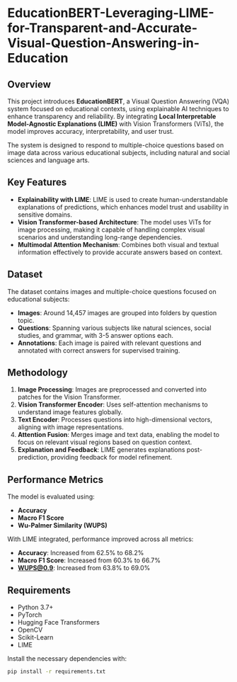 # EducationBERT-Leveraging-LIME-for-Transparent-and-Accurate-Visual-Question-Answering-in-Education
## Overview

This project introduces **EducationBERT**, a Visual Question Answering (VQA) system focused on educational contexts, using explainable AI techniques to enhance transparency and reliability. By integrating **Local Interpretable Model-Agnostic Explanations (LIME)** with Vision Transformers (ViTs), the model improves accuracy, interpretability, and user trust. 

The system is designed to respond to multiple-choice questions based on image data across various educational subjects, including natural and social sciences and language arts.

## Key Features

- **Explainability with LIME**: LIME is used to create human-understandable explanations of predictions, which enhances model trust and usability in sensitive domains.
- **Vision Transformer-based Architecture**: The model uses ViTs for image processing, making it capable of handling complex visual scenarios and understanding long-range dependencies.
- **Multimodal Attention Mechanism**: Combines both visual and textual information effectively to provide accurate answers based on context.

## Dataset

The dataset contains images and multiple-choice questions focused on educational subjects:
- **Images**: Around 14,457 images are grouped into folders by question topic.
- **Questions**: Spanning various subjects like natural sciences, social studies, and grammar, with 3-5 answer options each.
- **Annotations**: Each image is paired with relevant questions and annotated with correct answers for supervised training.

## Methodology

1. **Image Processing**: Images are preprocessed and converted into patches for the Vision Transformer.
2. **Vision Transformer Encoder**: Uses self-attention mechanisms to understand image features globally.
3. **Text Encoder**: Processes questions into high-dimensional vectors, aligning with image representations.
4. **Attention Fusion**: Merges image and text data, enabling the model to focus on relevant visual regions based on question context.
5. **Explanation and Feedback**: LIME generates explanations post-prediction, providing feedback for model refinement.

## Performance Metrics

The model is evaluated using:
- **Accuracy**
- **Macro F1 Score**
- **Wu-Palmer Similarity (WUPS)**

With LIME integrated, performance improved across all metrics:
- **Accuracy**: Increased from 62.5% to 68.2%
- **Macro F1 Score**: Increased from 60.3% to 66.7%
- **WUPS@0.9**: Increased from 63.8% to 69.0%

## Requirements

- Python 3.7+
- PyTorch
- Hugging Face Transformers
- OpenCV
- Scikit-Learn
- LIME

Install the necessary dependencies with:
```bash
pip install -r requirements.txt
